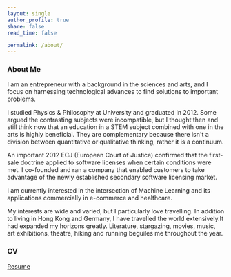 ```yaml
---
layout: single
author_profile: true
share: false
read_time: false

permalink: /about/
---
```

### About Me
I am an entrepreneur with a background in the sciences and arts, and I focus on harnessing technological advances to find solutions to important problems.

I studied Physics & Philosophy at University and graduated in 2012. Some argued the contrasting subjects were incompatible, but I thought then and still think now that an education in a STEM subject combined with one in the arts is highly beneficial. They are complementary because there isn't a division between quantitative or qualitative thinking, rather it is a continuum.

An important 2012 ECJ (European Court of Justice) confirmed that the first-sale doctrine applied to software licenses when certain conditions were met. I co-founded and ran a company that enabled customers to take advantage of the newly established secondary software licensing market.

I am currently interested in the intersection of Machine Learning and its applications commercially in e-commerce and healthcare.

My interests are wide and varied, but I particularly love travelling. In addition to living in Hong Kong and Germany, I have travelled the world extensively.It had expanded my horizons greatly. Literature, stargazing, movies, music, art exhibitions, theatre, hiking and running beguiles me throughout the year. 

### CV
[Resume](https://onmee.github.io/assets/docs/CV_3.pdf)